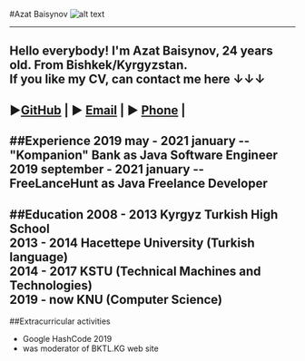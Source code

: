 #Azat Baisynov  ![alt text](https://instagram.ffjr1-2.fna.fbcdn.net/v/t51.2885-15/sh0.08/e35/p640x640/140808426_789747558552621_5238342370375627992_n.jpg?_nc_ht=instagram.ffjr1-2.fna.fbcdn.net&_nc_cat=109&_nc_ohc=WnP5-Fb4g2IAX-UKfol&tp=1&oh=f6f254f112912cfd362a02392c72e00c&oe=603A7985)
___
Hello everybody! I'm Azat Baisynov, 24 years old. From Bishkek/Kyrgyzstan.<br>
If you like my CV, can contact me here ↓↓↓
---
►[GitHub](https://github.com/AzatBaisynov) | ► [Email](azat.baisynov@gmail.com) | ► [Phone](+996554054059) |
---
##Experience
2019 may - 2021 january -- "Kompanion" Bank as Java Software Engineer<br>
2019 september - 2021 january -- FreeLanceHunt as Java Freelance Developer
---
##Education
2008 - 2013 Kyrgyz Turkish High School <br>
2013 - 2014 Hacettepe University (Turkish language) <br>
2014 - 2017 KSTU (Technical Machines and Technologies) <br>
2019 - now KNU (Computer Science)
---
##Extracurricular activities
* Google HashCode 2019
* was moderator of BKTL.KG web site